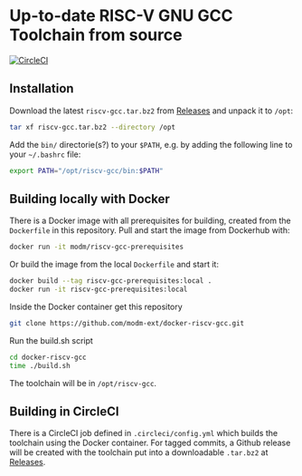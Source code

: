 # Up-to-date RISC-V GNU GCC Toolchain from source

[![CircleCI](https://circleci.com/gh/modm-ext/riscv-gcc.svg?style=svg)](https://circleci.com/gh/modm-ext/riscv-gcc)

## Installation

Download the latest `riscv-gcc.tar.bz2` from [Releases](https://github.com/modm-ext/docker-riscv-gcc/releases)
and unpack it to `/opt`:

```sh
tar xf riscv-gcc.tar.bz2 --directory /opt
```

Add the `bin/` directorie(s?) to your `$PATH`,
e.g. by adding the following line to your `~/.bashrc` file:

```sh
export PATH="/opt/riscv-gcc/bin:$PATH"
```

## Building locally with Docker

There is a Docker image with all prerequisites for building, created from the `Dockerfile` in this repository.
Pull and start the image from Dockerhub with:

```sh
docker run -it modm/riscv-gcc-prerequisites
```

Or build the image from the local `Dockerfile` and start it:

```sh
docker build --tag riscv-gcc-prerequisites:local .
docker run -it riscv-gcc-prerequisites:local
```

Inside the Docker container get this repository

```sh
git clone https://github.com/modm-ext/docker-riscv-gcc.git
```

Run the build.sh script

```sh
cd docker-riscv-gcc
time ./build.sh
```

The toolchain will be in `/opt/riscv-gcc`.

## Building in CircleCI

There is a CircleCI job defined in `.circleci/config.yml` which builds the
toolchain using the Docker container. For tagged commits, a Github release
will be created with the toolchain put into a downloadable `.tar.bz2` at
[Releases](https://github.com/modm-ext/docker-riscv-gcc/releases).
